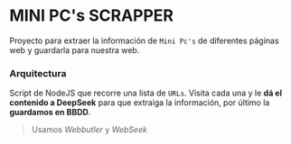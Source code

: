 # MINI PC's SCRAPPER

Proyecto para extraer la información de `Mini Pc's` de diferentes páginas web y guardarla para nuestra web.

### Arquitectura

Script de NodeJS que recorre una lista de `URLs`. Visita cada una y le **dá el contenido a DeepSeek** para que extraiga la información, por último la **guardamos en BBDD**.

> Usamos _Webbutler_ y _WebSeek_
